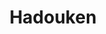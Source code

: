 ---
codehost: https://github.com/https://github.com/HadoukenIO
logohandle: hadoukenio
sort: hadouken
title: Hadouken
twitter: https://x.com/@hadoukenio/
website: http://hadouken.io/
---